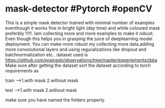 # mask-detector #Pytorch #openCV

This is a simple mask detector trained with minimal number of examples eventhough
it works fine in bright light (day time) and white coloured mask preferbly !!!!!.
Iam collecting more and more examples to make it robust.
Even though this helps you in grasping the juice of deeplearning model deployment.
You can make more robust my collecting more data,adding more convolutional layers and using reguralizations like 
dropout and batchnormalization etc..
dataset used is https://github.com/prajnasb/observations/tree/master/experiements/data
Make sure after getting the dataset sort the dataset according to torch requirements as




train -->1.with mask
         2.without mask
         
         
test -->1.with mask
         2.without mask  
         
         
         
         
make sure you have named the folders properly.

